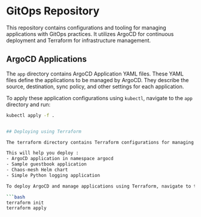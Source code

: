 # GitOps Repository

This repository contains configurations and tooling for managing applications with GitOps practices. It utilizes ArgoCD for continuous deployment and Terraform for infrastructure management.

## ArgoCD Applications

The `app` directory contains ArgoCD Application YAML files. These YAML files define the applications to be managed by ArgoCD. They describe the source, destination, sync policy, and other settings for each application.

To apply these application configurations using `kubectl`, navigate to the `app` directory and run:

```bash
kubectl apply -f .


## Deploying using Terraform

The terraform directory contains Terraform configurations for managing ArgoCD and its applications. These configurations automate the installation of ArgoCD and manage applications using Helm charts.

This will help you deploy :
- ArgoCD application in namespace argocd
- Sample guestbook application
- Chaos-mesh Helm chart 
- Simple Python logging application

To deploy ArgoCD and manage applications using Terraform, navigate to the terraform directory and execute the following commands:

```bash
terraform init
terraform apply

